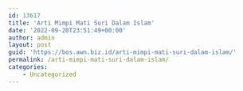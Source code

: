```yaml
---
id: 13617
title: 'Arti Mimpi Mati Suri Dalam Islam'
date: '2022-09-20T23:51:49+00:00'
author: admin
layout: post
guid: 'https://bos.awn.biz.id/arti-mimpi-mati-suri-dalam-islam/'
permalink: /arti-mimpi-mati-suri-dalam-islam/
categories:
    - Uncategorized
---
```



